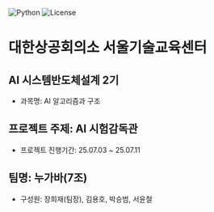![Python](https://img.shields.io/badge/Python-3.10-blue?logo=python)
![License](https://img.shields.io/github/license/yourname/yourrepo)
# 대한상공회의소 서울기술교육센터 
## AI 시스템반도체설계 2기
* 과목명: AI 알고리즘과 구조
## 프로젝트 주제: AI 시험감독관
* 프로젝트 진행기간: 25.07.03 ~ 25.07.11
## 팀명: 누가바(7조)
* 구성원: 장희재(팀장), 김용호, 박승범, 서윤철
